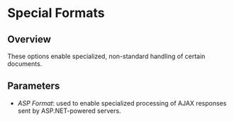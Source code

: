 # Special Formats

## Overview

These options enable specialized, non-standard handling of certain documents.

## Parameters

+ _ASP Format_: used to enable specialized processing of AJAX responses sent by ASP.NET-powered servers.
